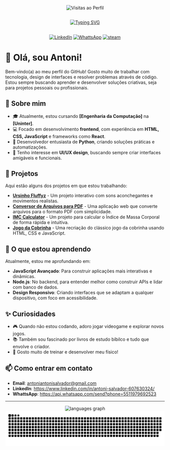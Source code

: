  <div align="center">

 ![Visitas ao Perfil](https://komarev.com/ghpvc/?username=seu-usuario&color=green)

</div>

##
    
<div align="center">
  <a href="https://git.io/typing-svg">
    <img src="https://readme-typing-svg.demolab.com?font=Fira+Code&weight=500&size=22&pause=1000&color=FF00F6&center=true&vCenter=true&random=false&width=524&lines=%E2%8A%B9+Welcome+to+my+profile!+%CB%99%E1%B5%95%CB%99+%E2%8A%B9+" alt="Typing SVG">
  </a>
</div>

##

<div align="center">
  
  [![LinkedIn](https://img.shields.io/badge/linkedin-%230077B5.svg?style=for-the-badge&logo=linkedin&logoColor=white)](https://www.linkedin.com/in/antoni-salvador-607630324/)
  [![WhattsApp](https://img.shields.io/badge/WhatsApp-25D366?style=for-the-badge&logo=whatsapp&logoColor=white)](https://wa.link/61i991)
  [![steam](	https://img.shields.io/badge/Steam-000000?style=for-the-badge&logo=steam&logoColor=white)](https://steamcommunity.com/profiles/76561199537978032)

</div>

# 👋 Olá, sou Antoni! 

Bem-vindo(a) ao meu perfil do GitHub! Gosto muito de trabalhar com tecnologia, design de interfaces e resolver problemas através de código. Estou sempre buscando aprender e desenvolver soluções criativas, seja para projetos pessoais ou profissionais.

## 🚀 Sobre mim

- 🎓 Atualmente, estou cursando **[Engenharia da Computação]** na **[Uninter]**.
- 💻 Focado em desenvolvimento **frontend**, com experiência em **HTML, CSS, JavaScript** e frameworks como **React**.
- 🐍 Desenvolvedor entusiasta de **Python**, criando soluções práticas e automatizações.
- 🎯 Tenho interesse em **UI/UX design**, buscando sempre criar interfaces amigáveis e funcionais.

## 📂 Projetos

Aqui estão alguns dos projetos em que estou trabalhando:

- **[Ursinho Fluffyz](https://github.com/seu-usuario/ursinho-fluffyz)** - Um projeto interativo com sons aconchegantes e movimentos realistas.
- **[Conversor de Arquivos para PDF](https://github.com/seu-usuario/conversor-pdf)** - Uma aplicação web que converte arquivos para o formato PDF com simplicidade.
- **[IMC Calculator](https://github.com/seu-usuario/imc-calculator)** - Um projeto para calcular o Índice de Massa Corporal de forma rápida e intuitiva.
- **[Jogo da Cobrinha](https://github.com/seu-usuario/snake-game)** - Uma recriação do clássico jogo da cobrinha usando HTML, CSS e JavaScript.

## 🌱 O que estou aprendendo

Atualmente, estou me aprofundando em:

- **JavaScript Avançado**: Para construir aplicações mais interativas e dinâmicas.
- **Node.js**: No backend, para entender melhor como construir APIs e lidar com banco de dados.
- **Design Responsivo**: Criando interfaces que se adaptam a qualquer dispositivo, com foco em acessibilidade.

## ✨ Curiosidades

- 🎮 Quando não estou codando, adoro jogar videogame e explorar novos jogos.
- 📚 Também sou fascinado por livros de estudo bíbilco e tudo que envolve o criador.
- 💪 Gosto muito de treinar e desenvolver meu físico!

## 📫 Como entrar em contato

- **Email**: [antoniantonisalvador@gmail.com](mailto:antoniantonisalvador@gmail.com)
- **LinkedIn**: https://www.linkedin.com/in/antoni-salvador-607630324/
- **WhattsApp**: https://api.whatsapp.com/send?phone=5511979692523

---





<!-- <div align="center">
  
  <img src="https://github-readme-stats.vercel.app/api?username=Clover9999&hide_title=false&hide_rank=false&show_icons=true&include_all_commits=true&count_private=true&disable_animations=false&theme=dracula&locale=en&hide_border=false&order=1" height="150" alt="stats graph"  /> -->
  
<div align="center">
  
 <img src="https://github-readme-stats.vercel.app/api/top-langs?username=Clover9999&locale=en&hide_title=false&layout=compact&card_width=320&langs_count=5&theme=dracula&hide_border=false&order=2" height="150" alt="languages graph"  />
</div>




<div align="center">

<picture align="center">
  <source media="(prefers-color-scheme: dark)" srcset="https://raw.githubusercontent.com/mari4souza/mari4souza/output/github-contribution-grid-snake-dark.svg">
  <source media="(prefers-color-scheme: light)" srcset="https://raw.githubusercontent.com/mari4souza/mari4souza/output/github-contribution-grid-snake-dark.svg">
  <img align="center" alt="github contribution grid snake animation" src="https://raw.githubusercontent.com/mari4souza/mari4souza/output/github-contribution-grid-snake.svg">
</picture>
</div>
